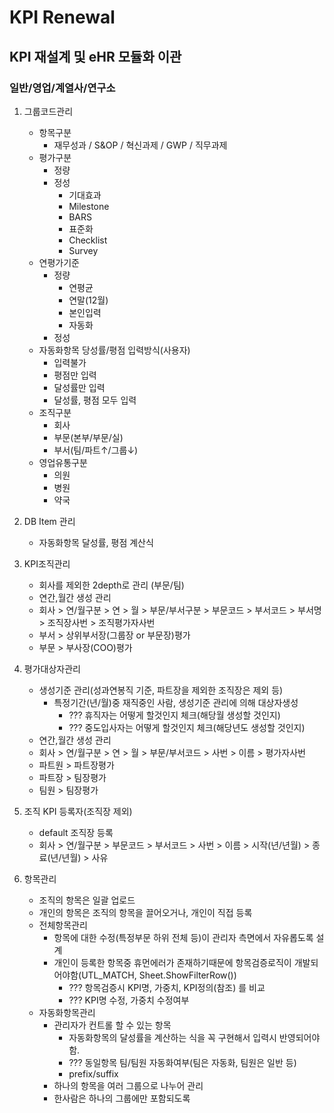 KPI Renewal
==============================
KPI 재설계 및 eHR 모듈화 이관
------------------------------
### 일반/영업/계열사/연구소

1. 그룹코드관리
    * 항목구분
        + 재무성과 / S&OP / 혁신과제 / GWP / 직무과제
    * 평가구분
        + 정량
        + 정성
            + 기대효과
            + Milestone
            + BARS
            + 표준화
            + Checklist
            + Survey
    * 연평가기준
        + 정량
            + 연평균
            + 연말(12월)
            + 본인입력
            + 자동화
        + 정성
    * 자동화항목 당성률/평점 입력방식(사용자)
        + 입력불가
        + 평점만 입력
        + 달성률만 입력
        + 달성률, 평점 모두 입력
    * 조직구분
        + 회사
        + 부문(본부/부문/실)
        + 부서(팀/파트↑/그룹↓)
    * 영업유통구분
        + 의원
        + 병원
        + 약국

2. DB Item 관리
    * 자동화항목 달성률, 평점 계산식

3. KPI조직관리
    * 회사를 제외한 2depth로 관리 (부문/팀)
    * 연간,월간 생성 관리
    * 회사 > 연/월구분 > 연 > 월 > 부문/부서구분 > 부문코드 > 부서코드 > 부서명 > 조직장사번 > 조직평가자사번
    * 부서 > 상위부서장(그룹장 or 부문장)평가
    * 부문 > 부사장(COO)평가

4. 평가대상자관리
    * 생성기준 관리(성과연봉직 기준, 파트장을 제외한 조직장은 제외 등)
        + 특정기간(년/월)중 재직중인 사람, 생성기준 관리에 의해 대상자생성
            - ??? 휴직자는 어떻게 할것인지 체크(해당월 생성할 것인지)
            - ??? 중도입사자는 어떻게 할것인지 체크(해당년도 생성할 것인지)
    * 연간,월간 생성 관리
    * 회사 > 연/월구분 > 연 > 월 > 부문/부서코드 > 사번 > 이름 > 평가자사번
    * 파트원 > 파트장평가
    * 파트장 > 팀장평가
    * 팀원 > 팀장평가
    
5. 조직 KPI 등록자(조직장 제외)
    * default 조직장 등록
    * 회사 > 연/월구분 > 부문코드 > 부서코드 > 사번 > 이름 > 시작(년/년월) > 종료(년/년월) > 사유

6. 항목관리
    * 조직의 항목은 일괄 업로드
    * 개인의 항목은 조직의 항목을 끌어오거나, 개인이 직접 등록
    * 전체항목관리
        + 항목에 대한 수정(특정부문 하위 전체 등)이 관리자 측면에서 자유롭도록 설계
        + 개인이 등록한 항목중 휴먼에러가 존재하기때문에 항목검증로직이 개발되어야함(UTL_MATCH, Sheet.ShowFilterRow())
            - ??? 항목검증시 KPI명, 가중치, KPI정의(참조) 를 비교
            - ??? KPI명 수정, 가중치 수정여부
    * 자동화항목관리
        + 관리자가 컨트롤 할 수 있는 항목
            - 자동화항목의 달성률을 계산하는 식을 꼭 구현해서 입력시 반영되어야 함.
            - ??? 동일항목 팀/팀원 자동화여부(팀은 자동화, 팀원은 일반 등)
            - prefix/suffix
        + 하나의 항목을 여러 그룹으로 나누어 관리
        + 한사람은 하나의 그룹에만 포함되도록
